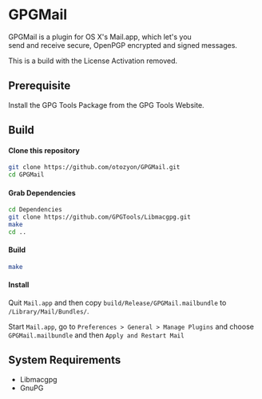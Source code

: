 GPGMail
=======

GPGMail is a plugin for OS X's Mail.app, which let's you  
send and receive secure, OpenPGP encrypted and signed messages.

This is a build with the License Activation removed.

Prerequisite
------------

Install the GPG Tools Package from the GPG Tools Website.

Build
-----

#### Clone this repository
```bash
git clone https://github.com/otozyon/GPGMail.git
cd GPGMail
```

#### Grab Dependencies

```bash
cd Dependencies
git clone https://github.com/GPGTools/Libmacgpg.git
make
cd ..
```

#### Build
```bash
make
```

#### Install
Quit `Mail.app` and then copy `build/Release/GPGMail.mailbundle` to `/Library/Mail/Bundles/`.

Start `Mail.app`, go to `Preferences > General > Manage Plugins` and choose `GPGMail.mailbundle` and then `Apply and Restart Mail`


System Requirements
-------------------

* Libmacgpg
* GnuPG
